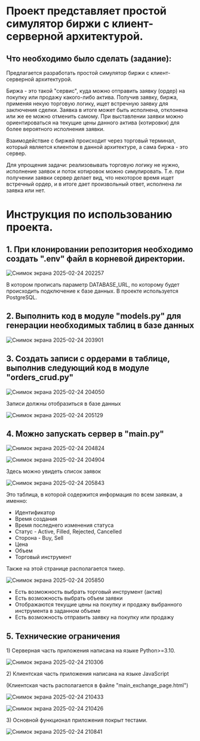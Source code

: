 <h1>Проект представляет простой симулятор биржи с клиент-серверной архитектурой.</h1>
<h2>Что необходимо было сделать (задание):</h2>
<p>Предлагается разработать простой симулятор биржи с клиент-серверной архитектурой.</p>
<p>
  Биржа - это такой "сервис", куда можно отправить заявку (ордер) на покупку или продажу какого-либо актива. Получив заявку, биржа, применяя некую торговую логику, ищет встречную заявку для заключения сделки. 
  Заявка в итоге может быть исполнена, отклонена или же ее можно отменить самому. 
  При выставлении заявки можно ориентироваться на текущие цены данного актива (котировки) для более вероятного исполнения заявки.
</p>
<p>Взаимодействие с биржей происходит через торговый терминал, который является клиентом в данной архитектуре, а сама биржа - это сервер.</p>
<p>
  Для упрощения задачи: реализовывать торговую логику не нужно, исполнение заявок и поток котировок можно симулировать. Т.е. при получении заявки сервер делает вид, 
  что некоторое время ищет встречный ордер, и в итоге дает произвольный ответ, исполнена ли заявка или нет.
</p>

<h1>Инструкция по использованию проекта.</h1>
<h2>
  1. При клонировании репозитория необходимо создать ".env" файл в корневой директории.
</h2>

![Снимок экрана 2025-02-24 202257](https://github.com/user-attachments/assets/c3a929ef-51a2-4ca0-a571-9d0c701c30f6)

<p>В котором прописать параметр DATABASE_URL, по которому будет происходить подключение к базе данных. В проекте используется PostgreSQL.</p>

<h2>2. Выполнить код в модуле "models.py" для генерации необходимых таблиц в базе данных</h2>

![Снимок экрана 2025-02-24 203901](https://github.com/user-attachments/assets/9bca345a-6029-4d11-8e4d-032f5d24e155)

<h2>3. Создать записи с ордерами в таблице, выполнив следующий код в модуле "orders_crud.py"</h2>

![Снимок экрана 2025-02-24 204050](https://github.com/user-attachments/assets/86203ceb-47bb-4488-a1b7-ef6780c5901d)

<p>Записи должны отобразиться в базе данных</p>

![Снимок экрана 2025-02-24 205129](https://github.com/user-attachments/assets/6ba44da7-0c40-41a2-aa68-babefaeccfde)


<h2>4. Можно запускать сервер в "main.py"</h2>

![Снимок экрана 2025-02-24 204824](https://github.com/user-attachments/assets/f3299cbe-bcd7-482b-9f7b-08277446484b)

![Снимок экрана 2025-02-24 204904](https://github.com/user-attachments/assets/ed7429f9-ecaa-4c7c-9c72-d525d79edfcb)

<p>Здесь можно увидеть список заявок</p>

![Снимок экрана 2025-02-24 205843](https://github.com/user-attachments/assets/30ebfa88-5a80-43e4-90bc-3256774569ae)

<p>Это таблица, в которой содержится информация по всем заявкам, а именно:</p>
<ul>
  <li>Идентификатор</li>
  <li>Время создания</li>
  <li>Время последнего изменения статуса</li>
  <li>Статус - Active, Filled, Rejected, Cancelled</li>
  <li>Сторона - Buy, Sell</li>
  <li>Цена</li>
  <li>Объем</li>
  <li>Торговый инструмент</li>
</ul>

<p>Также на этой странице располагается тикер.</p>

![Снимок экрана 2025-02-24 205850](https://github.com/user-attachments/assets/ea5d3a69-54f2-47e3-832c-9ca38176d7b9)

<ul>
  <li>Есть возможность выбрать торговый инструмент (актив)</li>
  <li>Есть возможность выбрать объем заявки</li>
  <li>Отображаются текущие цены на покупку и продажу выбранного инструмента в заданном объеме</li>
  <li>Есть возможность отправить заявку на покупку или продажу</li>
</ul>

<h2>5. Технические ограничения</h2>

<p>1) Серверная часть приложения написана на языке Python>=3.10.</p>

![Снимок экрана 2025-02-24 210306](https://github.com/user-attachments/assets/e16b3a67-2ebf-4159-995b-dd6b48b60135)

<p>2) Клиентская часть приложения написана на языке JavaScript</p>
<span>(Клиентская часть располагается в файле "main_exchange_page.html")</span>

![Снимок экрана 2025-02-24 210433](https://github.com/user-attachments/assets/6a4cf87a-f56e-4056-8174-3b6a4a8d2b26)

![Снимок экрана 2025-02-24 210426](https://github.com/user-attachments/assets/ac9dbc36-4269-4dd4-845a-0c36a86d5082)

<p>3) Основной функционал приложения покрыт тестами.</p>

![Снимок экрана 2025-02-24 210841](https://github.com/user-attachments/assets/1e5100c5-e557-4b83-abf7-6b2359f66da3)



